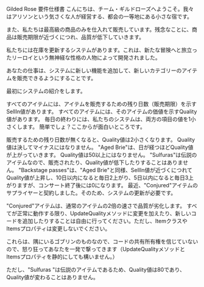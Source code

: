 Gilded Rose 要件仕様書
こんにちは、チーム・ギルドローズへようこそ。我々はアリソンという気さくな人が経営する、都会の一等地にある小さな宿です。

また、私たちは最高級の商品のみを仕入れて販売しています。残念なことに、商品は販売期限が近づくにつれ、品質が低下していきます。

私たちには在庫を更新するシステムがあります。これは、新たな冒険へと旅立ったリーロイという無神経な性格の人物によって開発されました。

あなたの仕事は、システムに新しい機能を追加して、新しいカテゴリーのアイテムを販売できるようにすることです。

最初にシステムの紹介をします。

すべてのアイテムには、アイテムを販売するための残り日数（販売期限）を示すSellIn値があります。
すべてのアイテムには、そのアイテムの価値を示すQuality値があります。
毎日の終わりには、私たちのシステムは、両方の項目の値を1小さくします。
簡単でしょ？ここからが面白いところです。

販売するための残り日数が無くなると、Quality値は2小さくなります。
Quality値は決してマイナスにはなりません。
"Aged Brie"は、日が経つほどQuality値が上がっていきます。
Quality値は50以上にはなりません。
"Sulfuras"は伝説のアイテムなので、販売されたり、Quality値が低下したりすることはありません。
"Backstage passes"は、"Aged Brie"と同様、SellIn値が近づくにつれてQuality値が上昇し、10日以内になると毎日2上がり、5日以内になると毎日3上がりますが、コンサート終了後には0になります。
最近、"Conjured"アイテムのサプライヤーと契約しました。そのため、システムの更新が必要です。

"Conjured"アイテムは、通常のアイテムの2倍の速さで品質が劣化します。
すべてが正常に動作する限り、UpdateQualityメソッドに変更を加えたり、新しいコードを追加したりすることは自由に行ってください。ただし、ItemクラスやItemsプロパティは変更しないでください。

これらは、隅にいるゴブリンのものなので、コードの共有所有権を信じていないので、怒り狂ってあなたを一発で撃ってきます（UpdateQualityメソッドとItemsプロパティを静的にしても構いません。）

ただし、"Sulfuras "は伝説のアイテムであるため、Quality値は80であり、Quality値が変わることはありません。